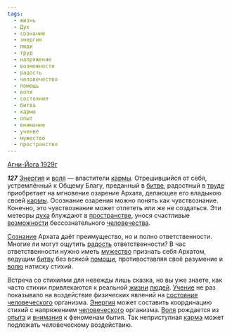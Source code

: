 ```yaml
---
tags:
  - жизнь
  - Дух
  - сознание
  - энергия
  - люди
  - труд
  - напряжение
  - возможности
  - радость
  - человечество
  - помощь
  - воля
  - состояние
  - битва
  - карма
  - опыт
  - внимание
  - учение
  - мужество
  - пространство
---
```


[Агни-Йога 1929г](/agni/1929)

___127___
[Энергия](/tag/#энергия) и [воля](/tag/#воля) — властители [кармы](/tag/#[карма](/tag/#карма)). Отрешившийся от себя, устремлённый к Общему Благу, преданный в [битве](/tag/#битва), радостный в [труде](/tag/#труд) приобретает на мгновение озарение Архата, делающее его владыкою своей [кармы](/tag/#[карма](/tag/#карма)). Осознание озарения можно понять как чувствознание. Конечно, это чувствознание может отлететь или же не создаться. Эти метеоры [духа](/tag/#Дух) блуждают в [пространстве](/tag/#пространство), унося счастливые [возможности](/tag/#возможности) бессознательного [человечества](/tag/#человечество).   

[Сознание](/tag/#сознание) Архата даёт преимущество, но и полно ответственности. Многие ли могут ощутить [радость](/tag/#радость) ответственности? В час ответственности нужно иметь [мужество](/tag/#мужество) признать себя Архатом, ведущим [битву](/tag/#битва) без всякой [помощи](/tag/#помощь), противоставляя своё разумение и [волю](/tag/#воля) натиску стихий.   

Встреча со стихиями для невежды лишь сказка, но вы уже знаете, как часто стихии привлекаются к реальной [жизни](/tag/#жизнь) [людей](/tag/#люди). [Учение](/tag/#учение) не раз показывало на воздействие физических явлений на [состояние](/tag/#состояние) [человеческого](/tag/#человечество) организма. [Энергия](/tag/#энергия) может составить координацию стихий с напряжением [человеческого](/tag/#человечество) организма. [Воля](/tag/#воля) рождается из [опыта](/tag/#опыт) и [внимания](/tag/#внимание) к феноменам бытия. Так неприступная [карма](/tag/#карма) может подлежать человеческому воздействию.